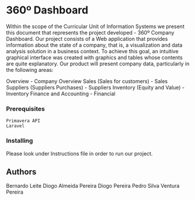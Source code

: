 # 360º Dashboard

Within the scope of the Curricular Unit of Information Systems we present this document that represents the project developed - 360º Company Dashboard. Our project consists of a Web application that provides information about the state of a company, that is, a visualization and data analysis solution in a business context. To achieve this goal, an intuitive graphical interface was created with graphics and tables whose contents are quite explanatory.
Our product will present company data, particularly in the following areas:

Overview - Company Overview
Sales (Sales for customers) - Sales
Suppliers (Suppliers Purchases) - Suppliers
Inventory (Equity and Value) - Inventory
Finance and Accounting - Financial

### Prerequisites
```
Primavera API 
Laravel
```

### Installing

Please look under Instructions file in order to run our project.

## Authors

Bernardo Leite 
Diogo Almeida Pereira
Diogo Pereira 
Pedro Silva 
Ventura Pereira 
